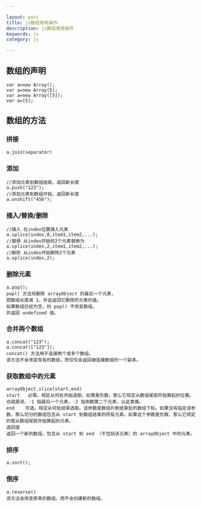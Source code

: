 ```yaml
---

layout: post
title: js数组常用操作
description: js数组常用操作
keywords: js
category: js

---
```


## 数组的声明  

	var a=new Array();
	var a=new Array(5);
	var a=new Array([5]);
	var a=[5];

## 数组的方法

### 拼接

	a.join(separator)
	
### 添加

	//添加元素到数组结尾，返回新长度
	a.push("123");
	//添加元素到数组开始，返回新长度
	a.unshift("456");
	
### 插入/替换/删除

	//插入 在index位置插入元素
	a.splice(index,0,item1,item2,...);
	//替换 从index开始的2个元素替换为
	a.splice(index,2,item1,item2,...);
	//删除 从index开始删除2个元素
	a.splice(index,2);
	
### 删除元素

	a.pop();
	pop() 方法将删除 arrayObject 的最后一个元素，
	把数组长度减 1，并且返回它删除的元素的值。
	如果数组已经为空，则 pop() 不改变数组，
	并返回 undefined 值。
	
### 合并两个数组

	a.concat("123");
	a.concat(["123"]);
	concat() 方法用于连接两个或多个数组。
	该方法不会改变现有的数组，而仅仅会返回被连接数组的一个副本。

### 获取数组中的元素

	arrayObject.slice(start,end)
	start	必需。规定从何处开始选取。如果是负数，那么它规定从数组尾部开始算起的位置。也就是说，-1 指最后一个元素，-2 指倒数第二个元素，以此类推。
	end	   可选。规定从何处结束选取。该参数是数组片断结束处的数组下标。如果没有指定该参数，那么切分的数组包含从 start 到数组结束的所有元素。如果这个参数是负数，那么它规定的是从数组尾部开始算起的元素。
	返回值
	返回一个新的数组，包含从 start 到 end （不包括该元素）的 arrayObject 中的元素。
	
### 排序

	a.sort();

### 倒序

	a.reverse()
	该方法会改变原来的数组，而不会创建新的数组。
